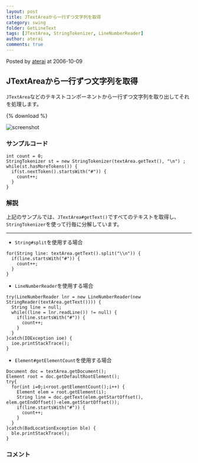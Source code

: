 ```yaml
---
layout: post
title: JTextAreaから一行ずつ文字列を取得
category: swing
folder: GetLineText
tags: [JTextArea, StringTokenizer, LineNumberReader]
author: aterai
comments: true
---
```


Posted by [aterai](http://terai.xrea.jp/aterai.html) at 2006-10-09

## JTextAreaから一行ずつ文字列を取得
`JTextArea`などのテキストコンポーネントから一行ずつ文字列を取り出してそれを処理します。

{% download %}

![screenshot](https://lh3.googleusercontent.com/_9Z4BYR88imo/TQTNWn74dWI/AAAAAAAAAao/pNdeF8CSOfM/s800/GetLineText.png)

### サンプルコード
<pre class="prettyprint"><code>int count = 0;
StringTokenizer st = new StringTokenizer(textArea.getText(), "\n") ;
while(st.hasMoreTokens()) {
  if(st.nextToken().startsWith("#")) {
    count++;
  }
}
</code></pre>

### 解説
上記のサンプルでは、`JTextArea#getText()`ですべてのテキストを取得し、`StringTokenizer`を使って行毎に分解しています。

- - - -
- `String#split`を使用する場合

<!-- dummy comment line for breaking list -->

<pre class="prettyprint"><code>for(String line: textArea.getText().split("\\n")) {
  if(line.startsWith("#")) {
    count++;
  }
}
</code></pre>

- `LineNumberReader`を使用する場合

<!-- dummy comment line for breaking list -->

<pre class="prettyprint"><code>try(LineNumberReader lnr = new LineNumberReader(new StringReader(textArea.getText()))) {
  String line = null;
  while((line = lnr.readLine()) != null) {
    if(line.startsWith("#")) {
      count++;
    }
  }
}catch(IOException ioe) {
  ioe.printStackTrace();
}
</code></pre>

- `Element#getElementCount`を使用する場合

<!-- dummy comment line for breaking list -->

<pre class="prettyprint"><code>Document doc = textArea.getDocument();
Element root = doc.getDefaultRootElement();
try{
  for(int i=0;i&lt;root.getElementCount();i++) {
    Element elem = root.getElement(i);
    String line = doc.getText(elem.getStartOffset(), elem.getEndOffset()-elem.getStartOffset());
    if(line.startsWith("#")) {
      count++;
    }
  }
}catch(BadLocationException ble) {
  ble.printStackTrace();
}
</code></pre>

### コメント
